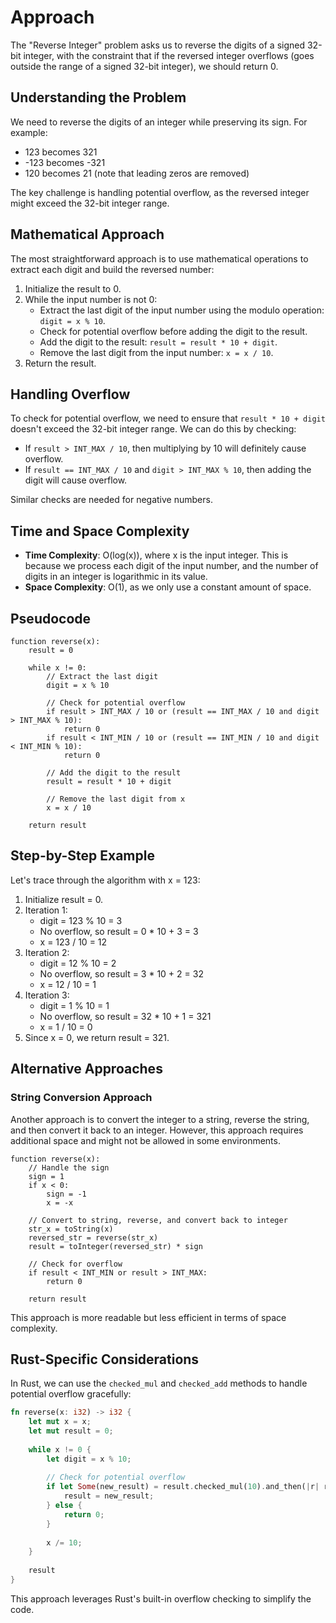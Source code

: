 # Approach

The "Reverse Integer" problem asks us to reverse the digits of a signed 32-bit
integer, with the constraint that if the reversed integer overflows (goes
outside the range of a signed 32-bit integer), we should return 0.

## Understanding the Problem

We need to reverse the digits of an integer while preserving its sign. For example:
- 123 becomes 321
- -123 becomes -321
- 120 becomes 21 (note that leading zeros are removed)

The key challenge is handling potential overflow, as the reversed integer might exceed the 32-bit integer range.

## Mathematical Approach

The most straightforward approach is to use mathematical operations to extract each digit and build the reversed number:

1. Initialize the result to 0.
2. While the input number is not 0:
   - Extract the last digit of the input number using the modulo operation: `digit = x % 10`.
   - Check for potential overflow before adding the digit to the result.
   - Add the digit to the result: `result = result * 10 + digit`.
   - Remove the last digit from the input number: `x = x / 10`.
3. Return the result.

## Handling Overflow

To check for potential overflow, we need to ensure that `result * 10 + digit` doesn't exceed the 32-bit integer range. We can do this by checking:
- If `result > INT_MAX / 10`, then multiplying by 10 will definitely cause overflow.
- If `result == INT_MAX / 10` and `digit > INT_MAX % 10`, then adding the digit will cause overflow.

Similar checks are needed for negative numbers.

## Time and Space Complexity

- **Time Complexity**: O(log(x)), where x is the input integer. This is because we process each digit of the input number, and the number of digits in an integer is logarithmic in its value.
- **Space Complexity**: O(1), as we only use a constant amount of space.

## Pseudocode

```
function reverse(x):
    result = 0
    
    while x != 0:
        // Extract the last digit
        digit = x % 10
        
        // Check for potential overflow
        if result > INT_MAX / 10 or (result == INT_MAX / 10 and digit > INT_MAX % 10):
            return 0
        if result < INT_MIN / 10 or (result == INT_MIN / 10 and digit < INT_MIN % 10):
            return 0
        
        // Add the digit to the result
        result = result * 10 + digit
        
        // Remove the last digit from x
        x = x / 10
    
    return result
```

## Step-by-Step Example

Let's trace through the algorithm with x = 123:

1. Initialize result = 0.
2. Iteration 1:
   - digit = 123 % 10 = 3
   - No overflow, so result = 0 * 10 + 3 = 3
   - x = 123 / 10 = 12
3. Iteration 2:
   - digit = 12 % 10 = 2
   - No overflow, so result = 3 * 10 + 2 = 32
   - x = 12 / 10 = 1
4. Iteration 3:
   - digit = 1 % 10 = 1
   - No overflow, so result = 32 * 10 + 1 = 321
   - x = 1 / 10 = 0
5. Since x = 0, we return result = 321.

## Alternative Approaches

### String Conversion Approach

Another approach is to convert the integer to a string, reverse the string, and then convert it back to an integer. However, this approach requires additional space and might not be allowed in some environments.

```
function reverse(x):
    // Handle the sign
    sign = 1
    if x < 0:
        sign = -1
        x = -x
    
    // Convert to string, reverse, and convert back to integer
    str_x = toString(x)
    reversed_str = reverse(str_x)
    result = toInteger(reversed_str) * sign
    
    // Check for overflow
    if result < INT_MIN or result > INT_MAX:
        return 0
    
    return result
```

This approach is more readable but less efficient in terms of space complexity.

## Rust-Specific Considerations

In Rust, we can use the `checked_mul` and `checked_add` methods to handle potential overflow gracefully:

```rust
fn reverse(x: i32) -> i32 {
    let mut x = x;
    let mut result = 0;
    
    while x != 0 {
        let digit = x % 10;
        
        // Check for potential overflow
        if let Some(new_result) = result.checked_mul(10).and_then(|r| r.checked_add(digit)) {
            result = new_result;
        } else {
            return 0;
        }
        
        x /= 10;
    }
    
    result
}
```

This approach leverages Rust's built-in overflow checking to simplify the code.
